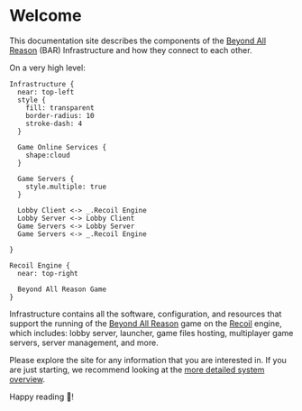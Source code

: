 # Welcome

This documentation site describes the components of the [Beyond All Reason](https://www.beyondallreason.info/) (BAR) Infrastructure and how they connect to each other.

On a very high level:

```d2
Infrastructure {
  near: top-left
  style {
    fill: transparent
    border-radius: 10
    stroke-dash: 4
  }

  Game Online Services {
    shape:cloud
  }

  Game Servers {
    style.multiple: true
  }

  Lobby Client <-> _.Recoil Engine
  Lobby Server <-> Lobby Client
  Game Servers <-> Lobby Server
  Game Servers <-> _.Recoil Engine

}

Recoil Engine {
  near: top-right

  Beyond All Reason Game
}
```

Infrastructure contains all the software, configuration, and resources that support the running of the [Beyond All Reason](https://github.com/beyond-all-reason/Beyond-All-Reason) game on the [Recoil](https://github.com/beyond-all-reason/spring) engine, which includes: lobby server, launcher, game files hosting, multiplayer game servers, server management, and more.

Please explore the site for any information that you are interested in. If you are just starting, we recommend looking at the [more detailed system overview](current_infra.md).

Happy reading 🙂!
